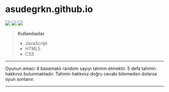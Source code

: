 # asudegrkn.github.io

![]( https://img.shields.io/badge/JavaScript-yellow?style=for-the-badge&logo=javascript&logoColor=white)
![](https://img.shields.io/badge/HTML-orange?style=for-the-badge&logo=html5&logoColor=white)
![](https://img.shields.io/badge/CSS-blue?style=for-the-badge&logo=CSS3&logoColor=white)

>**Kullanılanlar**
>* JavaScript
>* HTML5
>* CSS

___

Oyunun amacı 4 basamaklı random sayıyı tahmin etmektir. 5 defa tahmin hakkınız bulunmaktadır. Tahmin hakkınız doğru cevabı bilemeden dolarsa oyun sonlanır. 

___

